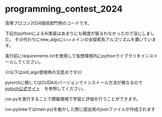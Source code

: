 # programming_contest_2024

高専プロコン2024競技部門用のコードです。

下記のpythonによるAI実装はあまりにも精度が振るわなかったので没にしました。
その代わりにnew_algoにc++メインの全探索系アルゴリズムを置いています。

実行前にrequirements.txtを使用して仮想環境内にpythonライブラリをインストールしてください。

///以下はold_algo使用時の注意点です///

pytorchに関してはCUDAのバージョンでインストール方法が異なるので　[pytoch公式サイト](https://pytorch.org/get-started/locally/)　を参照してください。

run.pyを実行することで模擬環境で学習と評価を行うことができます。

run.py(newではmain.py)を動かした際に提出用のjsonファイルが作成されます
